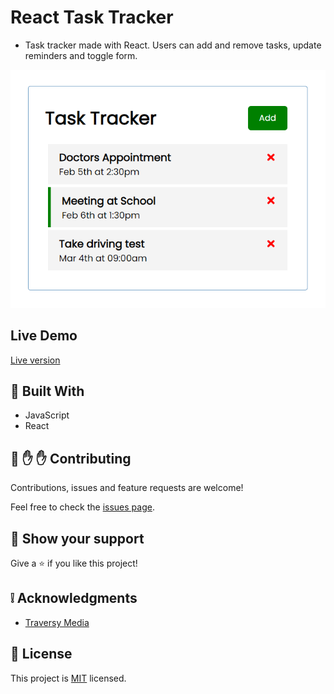 # React Task Tracker

- Task tracker made with React. Users can add and remove tasks, update reminders and toggle form.

![screenshot](public/screenshottask.png)

## Live Demo

[Live version]()

## :hammer: Built With

- JavaScript
- React


## 🤝 :raised_hand: :raised_hand: Contributing

Contributions, issues and feature requests are welcome!

Feel free to check the [issues page](https://github.com/karmaester/react-task-tracker/issues).

## :muscle: Show your support

Give a ⭐️ if you like this project!

## :grey_exclamation: Acknowledgments

- [Traversy Media](https://www.youtube.com/watch?v=w7ejDZ8SWv8)

## 📝 License

This project is [MIT](https://opensource.org/licenses/MIT) licensed.